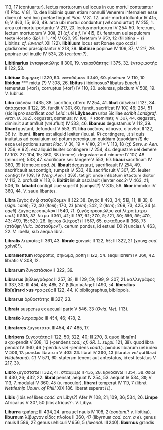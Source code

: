 113, 17 (contuantur). lectus mortuorum uel locus in quo mortui
contutantur (!) *Plac.* V 81, 13. dea libidinis quam etiam nonnulli
Venerem infernalem esse dixerunt: sed hoc poetae fingunt *Plac.* V 81.
12. unde mortui tolluntur IV 415, 6; V 463, 15; 603, 49. arca ubi mortui
conduntur (*vel* condiuntur) IV 255, 1. arca ubi mortui portantur V 217,
20. lectus mortuorum IV 254, 50. feretrum, lectum mortuorum V 308, 21
(*cf. d e f.* IV 415, 6). feretrum uel sepulcrum teste Horatio (*Epi.*
II 1, 49) V 620, 35. feretrum V 653, 12 (filibitina = si Libitina: *cf.
Iuvenal.* XII 122). **libitiuum** locus est Romae quo occisi gladiatores
praecipitantur V 218, 39. **libitinae** popinae IV 109, 37; V 217, 29.
popinae uel inutile IV 534, 28 (*contam.*?).

**Libitinarius** ἐνταφιοπώλης II 300, 19. νεκροθάπτης II 375, 32.
ἐνταφιαστής II 122, 53.

**Libitum** θυμηρές II 329, 53. καταθύμιον II 340, 60. placitum IV 110,
19. **libidum** \*\*\* micta (?) V 308, 26. **libitus** (libidinosus?
libatus *Buech.*) temeratus (-tor?), corruptus (-tor?) IV 110, 20.
uoluntas, placitum V 506, 19. *V.* lubitus.

**Libo** σπένδω II 435, 38. sacrifico, offero IV 254, 41. **libat**
σπένδει II 122, 34. ἀπάρχεται II 122, 35. fundit V 307, 60. fundit,
sacrificat IV 107, 46; 254, 51 (sicilę *pro* sacrificat *cod. Leid.:
ubi* **Lilybaeum** urbs Siciliae *scribit Landgraf. Arch.* IX 392).
degustat, deminuat IV 108, 17 (dominat); V 307, 44. degustat, diminuit
aut amfluit (*vel* afluit) IV 533, 46. **libamus** degustamus V 112, 39.
**libant** gustant, defundunt V 553, 61. **liba** σπεῖσον, πόπανα,
σπονδαί II 122, 36 (*v.* libum). **libare** est aliquid leuiter (leu.
al. *R*) contingere, ut si quis inuitatus ad conuiuium uel potum
perexiguum quiddam (quoddam *R*) de esca uel potione sumat *Plac.* V 30,
19 = V 80, 21 = V 113, 18 (*cf. Serv. in Aen.* I 256; V 92). est aliquid
leuiter contingere IV 254, 44. degustare uel demere IV 103, 27; 104, 15;
360, 38 (tenere). degustare aut minuere IV 107, 48 (minuare); 533, 47.
sacrificare seu tangere V 553, 60. **libaui** sacrificam IV 360, 39
(ἔσπεισα *add. b*). **libauit** degustauit, sacrificauit IV 254, 49.
sacrificauit aut contigit, sumpsit IV 533, 48. sacrificauit V 307, 35.
leuiter contigit IV 108, 19 (*Verg. Aen.* I 256). tetigit, unde
inlibatum intactum dicitur V 113, 2. profudit V 113, 6. **libitiit**
liniuit osculauit (leniter osc.?) V 463, 21; 506, 15. **lababit**
contigit siue superfit (sumpsit?) V 305, 56. **libor** immolor IV 360,
44. *V.* sauia libantes.

**Libra** ζυγὸς ἐν ᾧ σταθμίζομεν II 322 38. ζυγός II 493, 34; 519, 11;
III 30, 8 (*sign. caeli*); 72, 40 (*item*); 170, 23 (*item*); 242, 2
(*item*); 269, 73; 425, 34 (*s. caeli*). ζυγὸς κρεοπώλου II 540, 71.
ζυγὸς κρεοπώλου καὶ λίτρα (μτρω *cod.*) II 553, 32. λίτρα II 361, 42;
III 197, 62; 270, 5; 321, 30; 366, 59; 470, 43; 499, 15; 529, 26.
ligitros (λίτρος?) III 567, 65. εισταθμον III 368, 78 (στάθμη *Vulc.*
ἰσόσταθμον?). certum pondus, id est uel (XII?) uncias V 463, 22. *V.*
libella, sub aequa libra.

**Libralis** λιτριαῖος II 361, 43. **librale** χοινικίς II 122, 56; III
322, 21 (χοινιχ *cod.* χοῖνιξ?).

**Libramentum** ἰσορροπία, σήκωμα, ῥοπή II 122, 54. aequilibrium IV 360,
42. libratio V 308, 12.

**Librarium** ζυγοστάσιον II 322, 39.

**Librarius** βιβλιογράφος II 257, 38; III 129, 59; 199, 9; 307, 21.
καλλιγράφος II 337, 30; III 454, 45; 485, 27. βιβλιοπώλης III 490, 54.
**liberalius lib[e]rar\<i\>us** γραφεύς II 122, 44. *V.*
bibliographus, bibliopola.

**Librarius** ὀρθοστάτης III 327, 23.

**Librata** suspensa ex aequali parte V 546, 33 (*Ovid. Met.* I 13).

**Libratio** λιτρασμός III 454, 46; 478, 2.

**Libratores** ζυγοστάται III 454, 47; 485, 17.

**Libripens** ζυγοστάτης II 122, 50; 322, 40; III 270, 3. quod
libra[m] a\<p\>pendit V 308, 13 (-pendens *cod.; cf. GR. L. suppl.*
121, 38). quod libra pendat IV 360, 46 (-pendus *vel* -pendens *codd.*).
pondus librarum uel iudex V 506, 17. pondus librarum V 463, 23. librat
IV 360, 43 (librator *vel* qui librat *Hildebrand*). *Cf.* V 571, 60.
stateram tenens aut antestatus, id est testatus V 217, 30.

**Libro** ζυγοστατῶ II 322, 41. σταθμίζω II 436, 28. κραδαίνω II 354,
38. σείω II 430, 26; 432, 22. **librat** pensat, aequat IV 254, 53.
aequat IV 534, 38; V 113, 7. modulat IV 360, 45 (*v.* modulor).
**libe­rat** temperat IV 110, 7 (librat *Nettleship 'Journ. of Phil.'*
XIX 186. liberat seperat *H.*).

**Libis** (libis *vel* libes *codd. an* Libys?) Afer IV 108, 21; 109,
36; 534, 26. **Limpe** Africanus V 307, 50 (libs africus?). *V.* Libya.

**Liburna** τριήρης III 434, 24. arca uel nauis IV 108, 2 (*contam.*?
*v.* libitina). **liburnum** λίβυρνον εἶδος πλοίου II 360, 47 (libyrnum
*cod. corr. a e*). genus nauis II 586, 27. genus uehiculi V 656, 5
(*Iuvenal.* III 240). **liburnus** grandis
